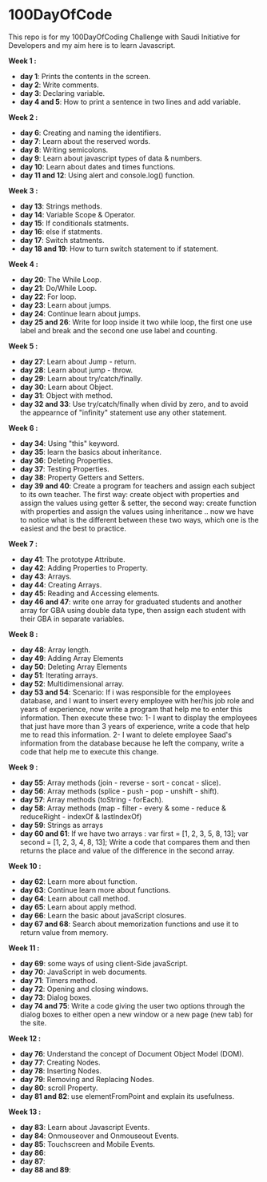 # 100DayOfCode
This repo is for my 100DayOfCoding Challenge with Saudi Initiative for Developers and my aim here is to learn Javascript.

<b>Week 1 :</b>
- <b>day 1</b>: Prints the contents in the screen.
- <b>day 2</b>: Write comments.
- <b>day 3</b>: Declaring variable.
- <b>day 4 and 5</b>: How to print a sentence in two lines and add variable.

<b>Week 2 :</b>
- <b>day 6</b>: Creating and naming the identifiers.
- <b>day 7</b>: Learn about the reserved words.
- <b>day 8</b>: Writing semicolons.
- <b>day 9</b>: Learn about javascript types of data & numbers.
- <b>day 10</b>: Learn about dates and times functions.
- <b>day 11 and 12</b>: Using alert and console.log() function.


<b>Week 3 :</b>
- <b>day 13</b>: Strings methods.
- <b>day 14</b>: Variable Scope & Operator.
- <b>day 15</b>: If conditionals statments.
- <b>day 16</b>: else if statments.
- <b>day 17</b>: Switch statments.
- <b>day 18 and 19</b>: How to turn switch statement to if statement.

<b>Week 4 :</b>
- <b>day 20</b>: The While Loop.
- <b>day 21</b>: Do/While Loop.
- <b>day 22</b>: For loop.
- <b>day 23</b>: Learn about jumps.
- <b>day 24</b>: Continue learn about jumps.
- <b>day 25 and 26</b>: Write for loop inside it two while loop, the first one use label and break and the second one use label and counting.


<b>Week 5 :</b>
- <b>day 27</b>: Learn about Jump - return.
- <b>day 28</b>: Learn about jump - throw.
- <b>day 29</b>: Learn about try/catch/finally.
- <b>day 30</b>: Learn about Object.
- <b>day 31</b>: Object with method.
- <b>day 32 and 33</b>: Use try/catch/finally when divid by zero, and to avoid the appearnce of "infinity" statement use any other statement.


<b>Week 6 :</b>
- <b>day 34</b>: Using "this" keyword.
- <b>day 35</b>: learn the basics about inheritance.
- <b>day 36</b>: Deleting Properties.
- <b>day 37</b>: Testing Properties.
- <b>day 38</b>: Property Getters and Setters.
- <b>day 39 and 40</b>: Create a program for teachers and assign each subject to its own teacher. The first way: create object with properties and assign the values ​​using getter & setter, the second way: create function with properties and assign the values ​​using inheritance .. now we have to notice what is the different between these two ways, which one is the easiest and the best to practice.


<b>Week 7 :</b>
- <b>day 41</b>: The prototype Attribute.
- <b>day 42</b>: Adding Properties to Property.
- <b>day 43</b>: Arrays.
- <b>day 44</b>: Creating Arrays.
- <b>day 45</b>: Reading and Accessing elements.
- <b>day 46 and 47</b>: write one array for graduated students and another array for GBA using double data type, then assign each student with their GBA in separate variables.


<b>Week 8 :</b>
- <b>day 48</b>: Array length.
- <b>day 49</b>: Adding Array Elements
- <b>day 50</b>: Deleting Array Elements
- <b>day 51</b>: Iterating arrays.
- <b>day 52</b>: Multidimensional array.
- <b>day 53 and 54</b>: Scenario: If i was responsible for the employees database, and I want to insert every employee with her/his job role and years of experience, now write a program that help me to enter this information.
Then execute these two:
1- I want to display the employees that just have more than 3 years of experience, write a code that help me to read this information.
2- I want to delete employee Saad's information from the database because he left the company, write a code that help me to execute this change.



<b>Week 9 :</b>
- <b>day 55</b>: Array methods (join - reverse - sort - concat - slice).
- <b>day 56</b>: Array methods (splice - push - pop - unshift - shift).
- <b>day 57</b>: Array methods (toString - forEach).
- <b>day 58</b>: Array methods (map - filter - every & some - reduce & reduceRight - indexOf & lastIndexOf)
- <b>day 59</b>: Strings as arrays
- <b>day 60 and 61</b>: If we have two arrays :
var first = [1, 2, 3, 5, 8, 13];
var second = [1, 2, 3, 4, 8, 13];
Write a code that compares them and then returns the place and value of the difference in the second array.



<b>Week 10 :</b>
- <b>day 62</b>: Learn more about function.
- <b>day 63</b>: Continue learn more about functions.
- <b>day 64</b>: Learn about call method.
- <b>day 65</b>: Learn about apply method.
- <b>day 66</b>: Learn the basic about javaScript closures.
- <b>day 67 and 68</b>: Search about memorization functions and use it to return value from memory. 



<b>Week 11 :</b>
- <b>day 69</b>: some ways of using client-Side javaScript.
- <b>day 70</b>: JavaScript in web documents.
- <b>day 71</b>: Timers method.
- <b>day 72</b>: Opening and closing windows.
- <b>day 73</b>: Dialog boxes.
- <b>day 74 and 75</b>: Write a code giving the user two options through the dialog boxes to either open a new window or a new page (new tab) for the site.



<b>Week 12 :</b>
- <b>day 76</b>: Understand the concept of Document Object Model (DOM).
- <b>day 77</b>: Creating Nodes.
- <b>day 78</b>: Inserting Nodes.
- <b>day 79</b>: Removing and Replacing Nodes.
- <b>day 80</b>: scroll Property.
- <b>day 81 and 82</b>: use elementFromPoint and explain its usefulness.



<b>Week 13 :</b>
- <b>day 83</b>: Learn about Javascript Events.
- <b>day 84</b>: Onmouseover and Onmouseout Events.
- <b>day 85</b>: Touchscreen and Mobile Events.
- <b>day 86</b>: 
- <b>day 87</b>: 
- <b>day 88 and 89</b>: 